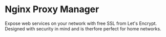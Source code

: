 # Nginx Proxy Manager
Expose web services on your network with free SSL from Let's Encrypt. Designed with security in mind and is therfore perfect for home networks. 
